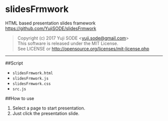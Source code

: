 # slidesFrmwork
HTML based presentation slides framework  
https://github.com/YujiSODE/slidesFrmwork

>Copyright (c) 2017 Yuji SODE \<yuji.sode@gmail.com\>  
>This software is released under the MIT License.  
>See LICENSE or http://opensource.org/licenses/mit-license.php
______

##Script
* `slidesFrmwork.html`
* `slidesFrmwork.js`
* `slidesFrmwork.css`
* `src.js`

##How to use
1. Select a page to start presentation.
2. Just click the presentation slide.

